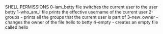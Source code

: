 SHELL PERMISSIONS
0-iam_betty file switches the current user to the user betty
1-who_am_i file prints the effective username of the current user
2-groups - prints all the groups that the current user is part of
3-new_owner - changes the owner of the file hello to betty
4-empty - creates an empty file called hello
